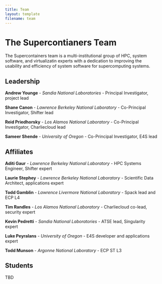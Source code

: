 ```yaml
---
title: Team
layout: template
filename: team
--- 
```



# The Supercontianers Team

The Supercontainers team is a multi-institutional group of HPC, system software, and virtualizatin experts with a dedication to improving the usability and efficiency of system software for supercomputing systems.


## Leadership

**Andrew Younge** - *Sandia National Laboratories* - Principal Investigator, project lead

**Shane Canon** - *Lawrence Berkeley National Laboratory* - Co-Principal Investigator, Shifter lead

**Reid Priedhorsky** - *Los Alamos National Laboratory* - Co-Principal Investigator, Charliecloud lead

**Sameer Shende** - *University of Oregon* - Co-Principal Investigator, E4S lead


## Affiliates

**Aditi Gaur** - *Lawrence Berkeley National Laboratory* - HPC Systems Engineer, Shifter expert

**Laurie Stephey** - *Lawrence Berkeley National Laboratory* - Scientific Data Architect, applications expert

**Todd Gamblin** - *Lawrence Livermore National Laboratory* - Spack lead and ECP L4

**Tim Randles** - *Los Alamos National Laboratory* - Charliecloud co-lead, security expert

**Kevin Pedretti** - *Sandia National Laboratories* - ATSE lead, Singularity expert

**Luke Peyralans** - *University of Oregon* -  E4S developer and applications expert

**Todd Munson** - *Argonne National Laboratory* - ECP ST L3

## Students

TBD

